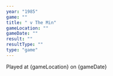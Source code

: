 ```yaml
---
year: "1985"									
game: ""									
title: " v The Min"									
gameLocation: ""									
gameDate: ""									
result: ""									
resultType: ""									
type: "game"									
---
```


Played at {gameLocation} on {gameDate} 